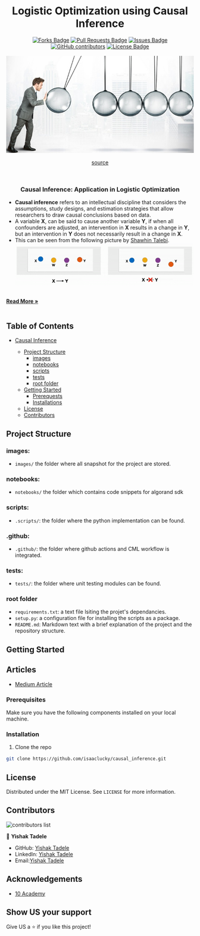 <div align="center">
<h1 align="center">Logistic Optimization using Causal Inference</h1>
<a href="https://github.com/isaaclucky/causal_inference/network/members"><img src="https://img.shields.io/github/forks/isaaclucky/causal_inference" alt="Forks Badge"/></a>
<a href="https://github.com/isaaclucky/causal_inference/pulls"><img src="https://img.shields.io/github/issues-pr/isaaclucky/causal_inference" alt="Pull Requests Badge"/></a>
<a href="https://github.com/isaaclucky/causal_inference/issues"><img src="https://img.shields.io/github/issues/isaaclucky/causal_inference" alt="Issues Badge"/></a>
<a href="https://github.com/isaaclucky/causal_inference/graphs/contributors"><img alt="GitHub contributors" src="https://img.shields.io/github/contributors/isaaclucky/causal_inference?color=2b9348"></a>
<a href="https://github.com/isaaclucky/causal_inference/blob/main/LICENSE"><img src="https://img.shields.io/github/license/isaaclucky/causal_inference?color=2b9348" alt="License Badge"/></a>
</div>


</br>


<div align="center">
<img src="images/causality_home.jpeg" name="">
<p> <a href="https://www.datasciencecentral.com/causality-the-next-most-important-thing-in-ai-ml/">source</a> </p>
<br />
</div>  
<p align="center">
  <h3 align="center">Causal Inference: Application in Logistic Optimization</h3>

  <p align="center">
  <ul>
    <li>
    <b>Causal inference</b> refers to an intellectual discipline that considers the assumptions, study designs, and estimation strategies that allow researchers to draw causal conclusions based on data.
    </li>
    <li>
      A variable <b>X</b>, can be said to cause another variable <b>Y</b>, if when all confounders are adjusted, an intervention in <b>X</b> results in a change in <b>Y</b>, but an intervention in <b>Y</b> does not necessarily result in a change in <b>X</b>. 
    </li>
    <li>
      This can be seen from the following picture by <a href="https://towardsdatascience.com/causality-an-introduction-f8a3f6ac4c4a">Shawhin Talebi</a>.
    <img src="images/causality.gif" name="causality_picture">
    </li>
    

  </ul>
    <br />
    <a href="https://medium.com/data-science-at-microsoft/causal-inference-part-1-of-3-understanding-the-fundamentals-816f4723e54a"><strong>Read More »</strong></a>
    <br />
    <br />
  </p>
</p>







## Table of Contents

* [Causal Inference](#Causal-Inference)

  - [Project Structure](#project-structure)
    * [images](#images)
    * [notebooks](#notebooks)
    * [scripts](#scripts)
    * [tests](#tests)
    * [root folder](#root-folder)
  - [Getting Started](#getting-started)
    * [Prerequests](*prerequests)
    * [Installations](*installations)
  - [License](#license)
  - [Contributors](#contributors)


## Project Structure

### images:

- `images/` the folder where all snapshot for the project are stored.

### notebooks:

- `notebooks/` the folder which contains code snippets for algorand sdk

### scripts:

- `.scripts/`: the folder where the python implementation can be found.


### .github:

- `.github/`: the folder where github actions and CML workflow is integrated.
  
### tests:
- `tests/`: the folder where unit testing modules can be found.


### root folder

- `requirements.txt`: a text file lsiting the projet's dependancies.
- `setup.py`: a configuration file for installing the scripts as a package.
- `README.md`: Markdown text with a brief explanation of the project and the repository structure.




<!-- GETTING STARTED -->
## Getting Started

## Articles
- [Medium Article](https://medium.com/)

### Prerequisites

Make sure you have the following components installed on your local machine.

  
### Installation

1. Clone the repo
```bash
git clone https://github.com/isaaclucky/causal_inference.git
   ```



<!-- LICENSE -->
## License

Distributed under the MIT License. See `LICENSE` for more information.



<!-- CONTACT -->
## Contributors

![contributors list](https://contrib.rocks/image?repo=isaaclucky/causal_inference)


👤 **Yishak Tadele**

- GitHub: [Yishak Tadele](https://github.com/isaaclucky)
- LinkedIn: [Yishak Tadele](https://www.linkedin.com/in/yishak-tadele/)
- Email:[Yishak Tadele](isaaclucky88@gmail.com)


<!-- ACKNOWLEDGEMENTS -->
## Acknowledgements
* [10 Academy](https://www.10academy.org/)  

## Show US your support

Give US a ⭐ if you like this project!
